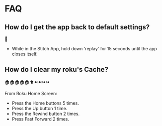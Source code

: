 # FAQ

## How do I get the app back to default settings?

🔁

- While in the Stitch App, hold down 'replay' for 15 seconds until the app closes itself.

## How do I clear my roku's Cache?

🏠🏠🏠🏠🏠⬆️⏪⏪⏩⏩

From Roku Home Screen:

- Press the  Home buttons 5 times.
- Press the  Up button 1 time.
- Press the  Rewind button 2 times.
- Press Fast Forward 2 times.
